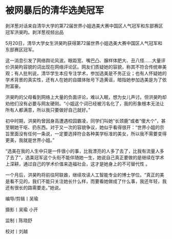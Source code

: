 

# 被网暴后的清华选美冠军

剥洋葱对话来自清华大学的第72届世界小姐选美大赛中国区人气冠军和东部赛区冠军洪昊昀。剥洋葱视频出品

5月20日，清华大学女生洪昊昀获得第72届世界小姐选美大赛中国区人气冠军和东部赛区冠军。

这一消息引发了网络舆论风波。眼距宽、嘴巴凸、腺样体肥大、丑八怪……大量评价洪昊昀容貌的词出现在网络评论区。网友们质疑她的容貌，称其不符合传统审美观；有人批判说，清华学生本应专注学术，参加选美是不务正业；也有人怀疑她的学术背景的真实性，还有人在她的自媒体账号下造黄谣，暗指她参加选美是为了依附富豪。

洪昊昀的父母看到网络上大量的负面评论，难以入眠，想为女儿声讨。但洪昊昀却劝他们没有必要与网友硬刚。“小姐这个词已经被污名化了，我的形象根本无法让所有人都满意，所以我只要做好自己就好。”

初中时期，洪昊昀曾因身高遭遇校园霸凌，同学们叫她“长颈鹿”或者“傻大个”，甚至朝她干呕、扔东西。对于又一次的容貌争议，她似乎看得很开：“世界小姐的宗旨里面没有任何一条说，一定要选择符合各种美学标准的美女，所以我不需要变得更美，我就是世界小姐。”

“选美在我的人生中只是一件很小的事，比我漂亮的人多了去了，比我有流量人多了去了”，选美冠军这个头衔不能伴随她一生，她说自己真正要做的是继续在学术上深耕，通过自己的学术价值来造福社会，这才是她身上的不可替代性
。

一个月后，洪昊昀将前往阿联酋，继续攻读人工智能专业的博士学位。“真正的美是看不见的，我们不能只关注她长什么样，而要看她做成了什么事，我还年轻，我还有很长的路需要走。”她说。

编导/剪辑丨吴瑜

摄影丨吴瑜 小开

监制丨陈晓舒

校对丨刘越

